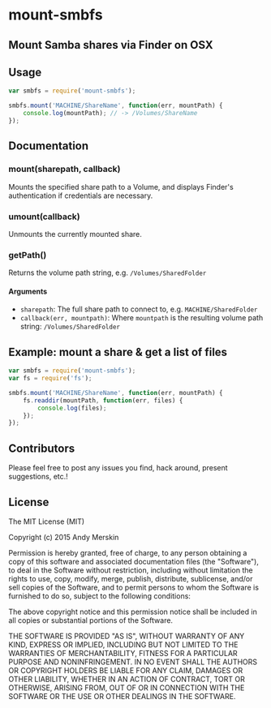 # mount-smbfs
## Mount Samba shares via Finder on OSX

## Usage
```javascript
var smbfs = require('mount-smbfs');

smbfs.mount('MACHINE/ShareName', function(err, mountPath) {
	console.log(mountPath); // -> /Volumes/ShareName
});
```

## Documentation

### mount(sharepath, callback)
Mounts the specified share path to a Volume, and displays Finder's authentication if credentials are necessary.

### umount(callback)
Unmounts the currently mounted share.

### getPath()
Returns the volume path string, e.g. `/Volumes/SharedFolder`

#### Arguments
* `sharepath`: The full share path to connect to, e.g. `MACHINE/SharedFolder`
* `callback(err, mountpath)`: Where `mountpath` is the resulting volume path string: `/Volumes/SharedFolder`

## Example: mount a share & get a list of files
```javascript
var smbfs = require('mount-smbfs');
var fs = require('fs');

smbfs.mount('MACHINE/ShareName', function(err, mountPath) {
	fs.readdir(mountPath, function(err, files) {
		console.log(files);
	});
});
```

## Contributors
Please feel free to post any issues you find, hack around, present suggestions, etc.!

## License
The MIT License (MIT)

Copyright (c) 2015 Andy Merskin

Permission is hereby granted, free of charge, to any person obtaining a copy
of this software and associated documentation files (the "Software"), to deal
in the Software without restriction, including without limitation the rights
to use, copy, modify, merge, publish, distribute, sublicense, and/or sell
copies of the Software, and to permit persons to whom the Software is
furnished to do so, subject to the following conditions:

The above copyright notice and this permission notice shall be included in all
copies or substantial portions of the Software.

THE SOFTWARE IS PROVIDED "AS IS", WITHOUT WARRANTY OF ANY KIND, EXPRESS OR
IMPLIED, INCLUDING BUT NOT LIMITED TO THE WARRANTIES OF MERCHANTABILITY,
FITNESS FOR A PARTICULAR PURPOSE AND NONINFRINGEMENT. IN NO EVENT SHALL THE
AUTHORS OR COPYRIGHT HOLDERS BE LIABLE FOR ANY CLAIM, DAMAGES OR OTHER
LIABILITY, WHETHER IN AN ACTION OF CONTRACT, TORT OR OTHERWISE, ARISING FROM,
OUT OF OR IN CONNECTION WITH THE SOFTWARE OR THE USE OR OTHER DEALINGS IN THE
SOFTWARE.
